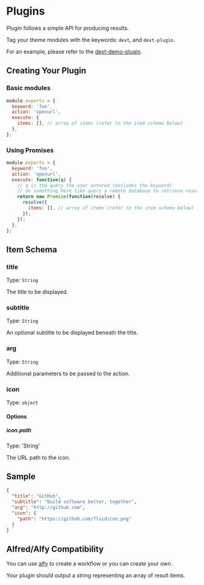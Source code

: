 # Plugins

Plugin follows a simple API for producing results.

Tag your theme modules with the keywords: `dext`, and `dext-plugin`.

For an example, please refer to the [dext-demo-plugin](https://github.com/vutran/dext-demo-plugin).

## Creating Your Plugin

### Basic modules

```js
module.exports = {
  keyword: 'foo',
  action: 'openurl',
  execute: {
    items: [], // array of items (refer to the item schema below)
  },
};
```

### Using Promises

```js
module.exports = {
  keyword: 'foo',
  action: 'openurl',
  execute: function(q) {
    // q is the query the user entered (excludes the keyword)
    // do something here like query a remote database to retrieve results
    return new Promise(function(resolve) {
      resolve({
        items: [], // array of items (refer to the item schema below)
      });
    });
  },
};
```

## Item Schema

### title

Type: `String`

The title to be displayed.

### subtitle

Type: `String`

An optional subtitle to be displayed beneath the title.

### arg

Type: `String`

Additional parameters to be passed to the action.

### icon

Type: `object`

#### Options

##### icon.path

Type: 'String'

The URL path to the icon.

## Sample

```json
{
  "title": "GitHub",
  "subtitle": "Build software better, together",
  "arg": "http://github.com",
  "icon": {
    "path": "https://github.com/fluidicon.png"
  }
}
```

## Alfred/Alfy Compatibility

You can use [alfy](https://github.com/sindresorhus/alfy) to create a workflow or you can create your own.

Your plugin should output a string representing an array of result items.
